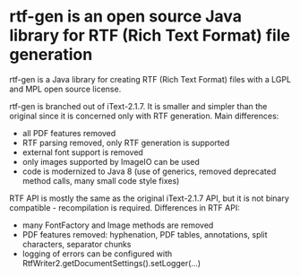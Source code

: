 # rtf-gen is an open source Java library for RTF (Rich Text Format) file generation #

rtf-gen is a Java library for creating RTF (Rich Text Format) files with a LGPL and MPL open source license.

rtf-gen is branched out of iText-2.1.7. It is smaller and simpler than the original since it is concerned only with RTF generation.
Main differences:
- all PDF features removed
- RTF parsing removed, only RTF generation is supported
- external font support is removed
- only images supported by ImageIO can be used
- code is modernized to Java 8 (use of generics, removed deprecated method calls, many small code style fixes)

RTF API is mostly the same as the original iText-2.1.7 API, but it is not binary compatible - recompilation is required.
Differences in RTF API:
- many FontFactory and Image methods are removed
- PDF features removed: hyphenation, PDF tables, annotations, split characters, separator chunks
- logging of errors can be configured with RtfWriter2.getDocumentSettings().setLogger(...)
